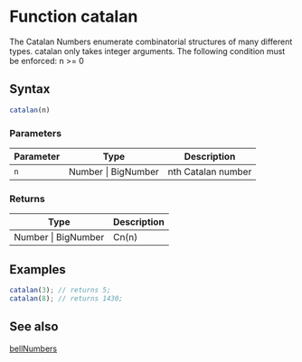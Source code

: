 <!-- Note: This file is automatically generated from source code comments. Changes made in this file will be overridden. -->

# Function catalan

The Catalan Numbers enumerate combinatorial structures of many different types.
catalan only takes integer arguments.
The following condition must be enforced: n >= 0


## Syntax

```js
catalan(n)
```

### Parameters

Parameter | Type | Description
--------- | ---- | -----------
`n` | Number &#124; BigNumber | nth Catalan number

### Returns

Type | Description
---- | -----------
Number &#124; BigNumber | Cn(n)


## Examples

```js
catalan(3); // returns 5;
catalan(8); // returns 1430;
```


## See also

[bellNumbers](bellNumbers.md)
